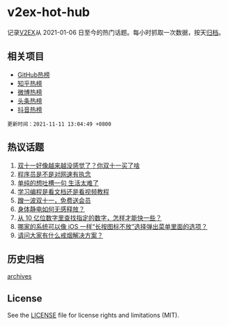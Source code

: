 # v2ex-hot-hub

 记录[V2EX](https://www.v2ex.com/)从 2021-01-06 日至今的热门话题。每小时抓取一次数据，按天[归档](archives)。
 
 ## 相关项目

- [GitHub热榜](https://github.com/snaildev/github-hot-hub)
- [知乎热榜](https://github.com/snaildev/zhihu-hot-hub)
- [微博热榜](https://github.com/snaildev/weibo-hot-hub)
- [头条热榜](https://github.com/snaildev/toutiao-hot-hub)
- [抖音热榜](https://github.com/snaildev/douyin-hot-hub)


 `更新时间：2021-11-11 13:04:49 +0800`

## 热议话题

1. [双十一好像越来越没感觉了？你双十一买了啥](https://www.v2ex.com/t/814437)
1. [程序员是不是对网速有执念](https://www.v2ex.com/t/814571)
1. [单纯的想吐槽一句 生活太难了](https://www.v2ex.com/t/814406)
1. [学习编程是看文档还是看视频教程](https://www.v2ex.com/t/814423)
1. [蹭一波双十一，免费送会员](https://www.v2ex.com/t/814581)
1. [身体静电如何无感释放？](https://www.v2ex.com/t/814531)
1. [从 10 亿位数字里查找指定的数字，怎样才能快一些？](https://www.v2ex.com/t/814478)
1. [哪家的系统可以像 iOS 一样“长按图标不放”选择弹出菜单里面的选项？](https://www.v2ex.com/t/814535)
1. [请问大家有什么戒烟解决方案？](https://www.v2ex.com/t/814576)

## 历史归档

[archives](archives)

## License

See the [LICENSE](LICENSE) file for license rights and limitations (MIT).
